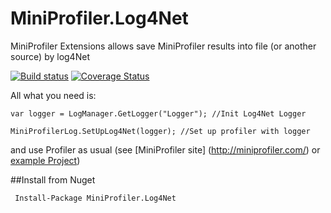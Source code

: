 # MiniProfiler.Log4Net
MiniProfiler Extensions allows save MiniProfiler results into file (or another source) by log4Net

[![Build status](https://ci.appveyor.com/api/projects/status/2kkwren9loyqw9is?svg=true)](https://ci.appveyor.com/project/SvyatSlav/miniprofiler-log4net)
[![Coverage Status](https://coveralls.io/repos/github/SvyatSlav/MiniProfiler.Log4Net/badge.svg?branch=master)](https://coveralls.io/github/SvyatSlav/MiniProfiler.Log4Net?branch=master)

All what you need is:

```cSharp
var logger = LogManager.GetLogger("Logger"); //Init Log4Net Logger

MiniProfilerLog.SetUpLog4Net(logger); //Set up profiler with logger
```

and use Profiler as usual (see [MiniProfiler site] (http://miniprofiler.com/) or [example Project](https://github.com/SvyatSlav/MiniProfiler.Log4Net/blob/master/Samples/Sample.Console/Program.cs))

##Install from Nuget


```
 Install-Package MiniProfiler.Log4Net 
```
